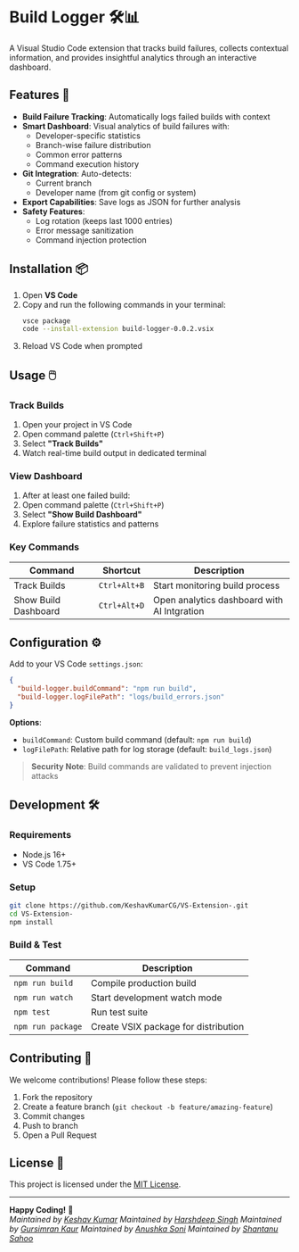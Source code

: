 # Build Logger 🛠️📊

A Visual Studio Code extension that tracks build failures, collects contextual information, and provides insightful analytics through an interactive dashboard.



## Features 🚀

- **Build Failure Tracking**: Automatically logs failed builds with context
- **Smart Dashboard**: Visual analytics of build failures with:
  - Developer-specific statistics
  - Branch-wise failure distribution
  - Common error patterns
  - Command execution history
- **Git Integration**: Auto-detects:
  - Current branch
  - Developer name (from git config or system)
- **Export Capabilities**: Save logs as JSON for further analysis
- **Safety Features**:
  - Log rotation (keeps last 1000 entries)
  - Error message sanitization
  - Command injection protection

## Installation 📦

1. Open **VS Code**
2. Copy and run the following commands in your terminal:
   ```bash
   vsce package
   code --install-extension build-logger-0.0.2.vsix
   ```
3. Reload VS Code when prompted

## Usage 🖱️

### Track Builds
1. Open your project in VS Code
2. Open command palette (`Ctrl+Shift+P`)
3. Select **"Track Builds"**
4. Watch real-time build output in dedicated terminal

### View Dashboard
1. After at least one failed build:
2. Open command palette (`Ctrl+Shift+P`)
3. Select **"Show Build Dashboard"**
4. Explore failure statistics and patterns

### Key Commands
| Command                | Shortcut  | Description                     |
|------------------------|-----------|---------------------------------|
| Track Builds           | `Ctrl+Alt+B` | Start monitoring build process |
| Show Build Dashboard   | `Ctrl+Alt+D` | Open analytics dashboard with AI Intgration |

## Configuration ⚙️

Add to your VS Code `settings.json`:
```json
{
  "build-logger.buildCommand": "npm run build",
  "build-logger.logFilePath": "logs/build_errors.json"
}
```

**Options**:
- `buildCommand`: Custom build command (default: `npm run build`)
- `logFilePath`: Relative path for log storage (default: `build_logs.json`)

> **Security Note**: Build commands are validated to prevent injection attacks

## Development 🛠️

### Requirements
- Node.js 16+
- VS Code 1.75+

### Setup
```bash
git clone https://github.com/KeshavKumarCG/VS-Extension-.git
cd VS-Extension-
npm install
```

### Build & Test
| Command               | Description                          |
|-----------------------|--------------------------------------|
| `npm run build`       | Compile production build            |
| `npm run watch`       | Start development watch mode        |
| `npm test`            | Run test suite                      |
| `npm run package`     | Create VSIX package for distribution|

## Contributing 🤝

We welcome contributions! Please follow these steps:
1. Fork the repository
2. Create a feature branch (`git checkout -b feature/amazing-feature`)
3. Commit changes
4. Push to branch
5. Open a Pull Request

## License 📄

This project is licensed under the [MIT License](LICENSE).

---

**Happy Coding!** 🎉  
*Maintained by [Keshav Kumar](https://github.com/KeshavKumarCG)*
*Maintained by [Harshdeep Singh](https://github.com/HarshdeepSinghCG)*
*Maintained by [Gursimran Kaur](https://github.com/GursimranKaur1112)*
*Maintained by [Anushka Soni](https://github.com/anushkasoniCG)*
*Maintained by [Shantanu Sahoo](https://github.com/Cgshantanu)*